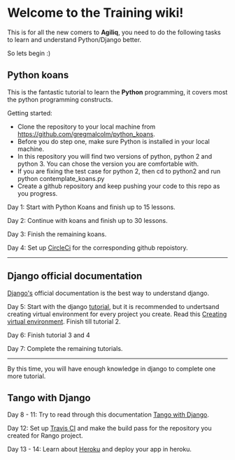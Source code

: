 # Welcome to the Training wiki!

This is for all the new comers to **Agiliq**, you need to do the following tasks to learn and understand Python/Django better.

So lets begin :)

## Python koans

This is the fantastic tutorial to learn the **Python** programming, it covers most the python programming constructs.

Getting started:

* Clone the repository to your local machine from https://github.com/gregmalcolm/python_koans.
* Before you do step one, make sure Python is installed in your local machine.
* In this repository you will find two versions of python, python 2 and python 3. You can chose the version you are comfortable with.
* If you are fixing the test case for python 2, then cd to python2 and run python contemplate_koans.py
* Create a github repository and keep pushing your code to this repo as you progress.

Day 1: Start with Python Koans and finish up to 15 lessons.

Day 2: Continue with koans and finish up to 30 lessons.

Day 3: Finish the remaining koans.

Day 4: Set up [CircleCi](https://circleci.com/) for the corresponding github repoistory.

-----

## Django official documentation

[Django's](https://docs.djangoproject.com/en/1.9/) official documentation is the best way to understand django.

Day 5: Start with the django [tutorial](https://docs.djangoproject.com/en/1.9/intro/tutorial01/), but it is recommended to undertsand creating virtual environment for every project you create. Read this [Creating virtual environment](http://docs.python-guide.org/en/latest/dev/virtualenvs/). Finish till tutorial 2.

Day 6: Finish tutorial 3 and 4

Day 7: Complete the remaining tutorials.

-----

By this time, you will have enough knowledge in django to complete one more tutorial.

## Tango with Django

Day 8 - 11: Try to read through this documentation [Tango with Django](http://www.tangowithdjango.com/).

Day 12: Set up [Travis CI](https://travis-ci.org/) and make the build pass for the repository you created for Rango project.

Day 13 - 14: Learn about [Heroku](https://devcenter.heroku.com/articles/getting-started-with-python) and deploy your app in heroku.



